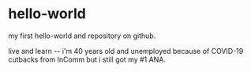 # hello-world
my first hello-world and repository on github.

live and learn -- i'm 40 years old and unemployed because of COVID-19 cutbacks from InComm but i still got my #1 ANA.
